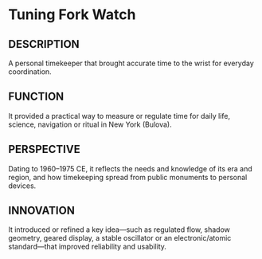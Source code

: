 # Tuning Fork Watch

## DESCRIPTION
A personal timekeeper that brought accurate time to the wrist for everyday coordination.

## FUNCTION
It provided a practical way to measure or regulate time for daily life, science, navigation or ritual in New York (Bulova).

## PERSPECTIVE
Dating to 1960–1975 CE, it reflects the needs and knowledge of its era and region, and how timekeeping spread from public monuments to personal devices.

## INNOVATION
It introduced or refined a key idea—such as regulated flow, shadow geometry, geared display, a stable oscillator or an electronic/atomic standard—that improved reliability and usability.
